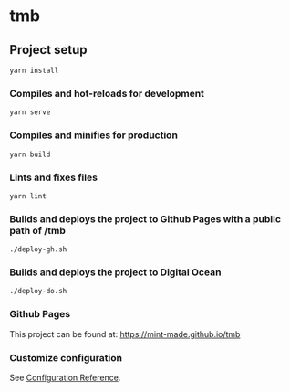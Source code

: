 # tmb

## Project setup

```
yarn install
```

### Compiles and hot-reloads for development

```
yarn serve
```

### Compiles and minifies for production

```
yarn build
```

### Lints and fixes files

```
yarn lint
```

### Builds and deploys the project to Github Pages with a public path of /tmb

```
./deploy-gh.sh
```

### Builds and deploys the project to Digital Ocean

```
./deploy-do.sh
```

### Github Pages

This project can be found at: https://mint-made.github.io/tmb

### Customize configuration

See [Configuration Reference](https://cli.vuejs.org/config/).
